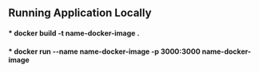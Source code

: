 



## Running Application Locally

####  * docker build -t name-docker-image .
####  * docker run --name name-docker-image -p 3000:3000 name-docker-image
